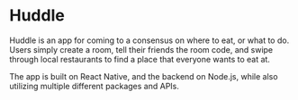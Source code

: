 # Huddle

Huddle is an app for coming to a consensus on where to eat, or what to do. Users simply create a room, tell their friends the room code, and swipe through local restaurants to find a place that everyone wants to eat at.

The app is built on React Native, and the backend on Node.js, while also utilizing multiple different packages and APIs.
